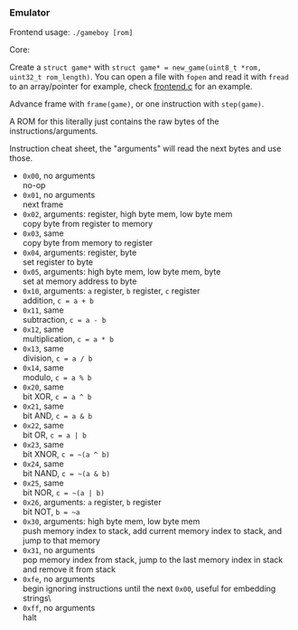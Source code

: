 ### Emulator

Frontend usage: `./gameboy [rom]`

Core:

Create a `struct game*` with `struct game* = new_game(uint8_t *rom, uint32_t rom_length)`. You can open a file with `fopen` and read it with `fread` to an array/pointer for example, check [frontend.c](frontend.c) for an example.

Advance frame with `frame(game)`, or one instruction with `step(game)`.

A ROM for this literally just contains the raw bytes of the instructions/arguments.

Instruction cheat sheet, the "arguments" will read the next bytes and use those.

- `0x00`, no arguments\
  no-op
- `0x01`, no arguments\
  next frame
- `0x02`, arguments: register, high byte mem, low byte mem\
  copy byte from register to memory
- `0x03`, same\
  copy byte from memory to register
- `0x04`, arguments: register, byte\
  set register to byte
- `0x05`, arguments: high byte mem, low byte mem, byte\
  set at memory address to byte
- `0x10`, arguments: `a` register, `b` register, `c` register\
  addition, `c = a + b`
- `0x11`, same\
  subtraction, `c = a - b`
- `0x12`, same\
  multiplication, `c = a * b`
- `0x13`, same\
  division, `c = a / b`
- `0x14`, same\
  modulo, `c = a % b`
- `0x20`, same\
  bit XOR, `c = a ^ b`
- `0x21`, same\
  bit AND, `c = a & b`
- `0x22`, same\
  bit OR, `c = a | b`
- `0x23`, same\
  bit XNOR, `c = ~(a ^ b)`
- `0x24`, same\
  bit NAND, `c = ~(a & b)`
- `0x25`, same\
  bit NOR, `c = ~(a | b)`
- `0x26`, arguments: `a` register, `b` register\
  bit NOT, `b = ~a`
- `0x30`, arguments: high byte mem, low byte mem\
  push memory index to stack, add current memory index to stack, and jump to that memory
- `0x31`, no arguments\
  pop memory index from stack, jump to the last memory index in stack and remove it from stack
- `0xfe`, no arguments\
  begin ignoring instructions until the next `0x00`, useful for embedding strings\
- `0xff`, no arguments\
  halt
